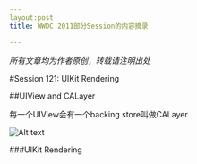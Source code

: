 ```yaml
---
layout:post
title: WWDC 2011部分Session的内容摘录

---
```

<em>所有文章均为作者原创，转载请注明出处</em>


#Session 121: UIKit Rendering

##UIView and CALayer

每一个UIView会有一个backing store叫做CALayer

![Alt text](/blog/images/2011/07/layer.png)


###UIKit Rendering